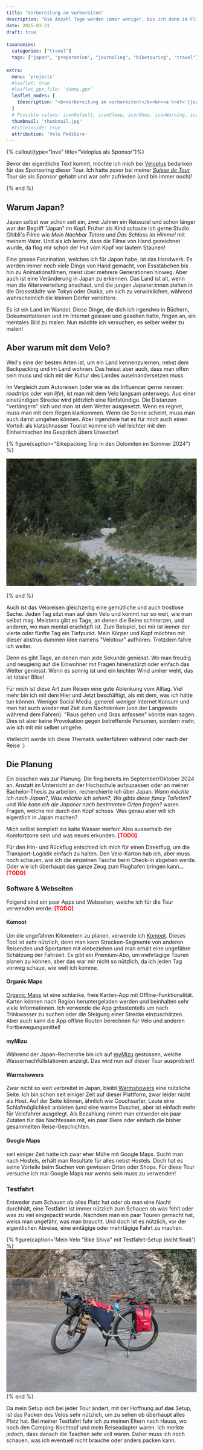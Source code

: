 ```yaml
---
title: "Vorbereitung am vorbereiten" 
description: "Die Anzahl Tage werden immer weniger, bis ich dann im Flieger hocke und Zeit verplempern muss, bis ich in Japan ankomme. Bevor das alles geschiet, muss noch das Velo aufgefrischt werden und ich werde etwas über die Planung dieser Tour erzählen!"
date: 2025-03-21
draft: true

taxonomies:
  categories: ["travel"]
  tags: ["japan", "preparation", "journaling", "biketouring", "travel"]

extra:
  menu: 'projects'
  #leaflet: true
  #leaflet_gpx_file: 'dummy.gpx'
  leaflet_nodes: [
    {description: "<b>Vorbereitung am vorbereiten!</b><br><a href='{{url}}'>Journal Link</a>", coordinates: [47.0507621319826, 8.310224275003634], icon: "iconDefault", focus: false}
  ]
  # Possible values: iconDefault, iconSleep, iconShop, iconWarning, iconForbid, iconStart, iconStop
  thumbnail: 'thumbnail.jpg'
  #titleinside: true
  attribution: 'Velo Pediküre'
---
```


{% callout(type="love" title="Veloplus als Sponsor")%}

Bevor der eigentliche Text kommt, möchte ich mich bei [Veloplus](https://www.veloplus.ch/) bedanken für das Sponsoring dieser Tour. Ich hatte zuvor bei meiner [_Suisse de Tour_](https://blog.veloplus.ch/2022/01/31/suisse-de-tour-eine-reise-durch-die-schweiz/) Tour sie als Sponsor gehabt und war sehr zufrieden (und bin immer noch)!

{% end %}

## Warum Japan?

Japan selbst war schon seit ein, zwei Jahren ein Reiseziel und schon länger war der Begriff "Japan" im Kopf. Früher als Kind schaute ich gerne Studio Ghibli's Filme wie _Mein Nachbar Totoro_ und _Das Schloss im Himmel_  mit meinem Vater. Und als ich lernte, dass die Filme von Hand gezeichnet wurde, da flog mir schon der Hut vom Kopf vor lautem Staunen!

Eine grosse Faszination, welches ich für Japan habe, ist das Handwerk. Es werden immer noch viele Dinge von Hand gemacht, von Essstäbchen bis hin zu Animationsfilmen, meist über mehrere Generationen hinweg. Aber auch ist eine Veränderung in Japan zu erkennen. Das Land ist alt, wenn man die Altersverteilung anschaut, und die jungen Japaner:innen ziehen in die Grossstädte wie Tokyo oder Osaka, um sich zu verwirklichen, während wahrscheinlich die kleinen Dörfer verlottern. 

Es ist ein Land im Wandel. Diese Dinge, die dich ich irgendwo in Büchern, Dokumentationen und im Internet gelesen und gesehen hatte, fingen an, ein mentales Bild zu malen. Nun möchte ich versuchen, es selber weiter zu malen!

## Aber warum mit dem Velo?

Weil's eine der besten Arten ist, um ein Land kennenzulernen, nebst dem Backpacking und im Land wohnen. Das heisst aber auch, dass man offen sein muss und sich mit der Kultur des Landes auseinandersetzen muss.

Im Vergleich zum Autoreisen (oder wie es die Influencer gerne nennen: _roadtrips_ oder _van life_), ist man mit dem Velo langsam unterwegs. Aus einer einstündigen Strecke wird plötzlich eine fünfstündige. Die Distanzen "verlängern" sich und man ist dem Wetter ausgesetzt. Wenn es regnet, muss man mit dem Regen klarkommen. Wenn die Sonne scheint, muss man auch damit umgehen können. Aber irgendwie hat es für mich auch einen Vorteil: als klatschnasser Tourist komme ich viel leichter mit den Einheimischen ins Gespräch übers Unwetter!

{% figure(caption="Bikepacking Trip in den Dolomiten im Sommer 2024") %}

![](warumvelo.jpg)

{% end %}

Auch ist das Veloreisen gleichzeitig eine gemütliche und auch trostlose Sache. Jeden Tag sitzt man auf dem Velo und kommt nur so weit, wie man selbst mag. Meistens gibt es Tage, an denen die Beine schmerzen, und anderen, wo man mental erschöpft ist. Zum Beispiel, bei mir ist immer der vierte oder fünfte Tag ein Tiefpunkt. Mein Körper und Kopf möchten mit dieser abstrus dummen Idee namens "Velotour" aufhören. Trotzdem fahre ich weiter.

Denn es gibt Tage, an denen man jede Sekunde geniesst. Wo man freudig und neugierig auf die Einwohner mit Fragen hineinstürzt oder einfach das Wetter geniesst. Wenn es sonnig ist und ein leichter Wind umher weht, das ist totaler Bliss!

Für mich ist diese Art zum Reisen eine gute Ablenkung vom Alltag. Viel mehr bin ich mit dem Hier und Jetzt beschäftigt, als mit dem, was ich hätte tun können. Weniger Social Media, generell weniger Internet Konsum und man hat auch wieder mal Zeit zum Nachdenken (von der Langeweile während dem Fahren). "Raus gehen und Gras anfassen" könnte man sagen. Dies ist aber keine Provokation gegen betreffende Personen, sondern mehr, wie ich mit mir selber umgehe.

Vielleicht werde ich diese Thematik weiterführen während oder nach der Reise :)


## Die Planung

Ein bisschen was zur Planung. Die fing bereits im September/Oktober 2024 an. Anstatt im Unterricht an der Hochschule aufzupassen oder an meiner Bachelor-Thesis zu arbeiten, recherchierte ich über Japan. _Wann möchte ich nach Japan?_, _Was möchte ich sehen?_, _Wo gibts diese fancy Toiletten?_ und _Wie kann ich die Japaner nach bestimmten Orten fragen?_ waren Fragen, welche mir durch den Kopf schoss. Was genau aber will ich eigentlich in Japan machen?

Mich selbst komplett ins kalte Wasser werfen! Also ausserhalb der Komfortzone sein und was neues erkunden. <span style="color: red; font-weight: bold;">[TODO]</span>

Für den Hin- und Rückflug entschied ich mich für einen Direktflug, um die Transport-Logistik einfach zu halten. Den Velo-Karton hab ich, aber muss noch schauen, wie ich die einzelnen Tasche beim Check-In abgeben werde. Oder wie ich überhaupt das ganze Zeug zum Flughafen bringen kann... <span style="color: red; font-weight: bold;">[TODO]</span>


### Software & Webseiten

Folgend sind ein paar Apps und Webseiten, welche ich für die Tour verwenden werde: <span style="color: red; font-weight: bold;">[TODO]</span>

#### Komoot

Um die ungefähren Kilometern zu planen, verwende ich [Komoot](https://www.komoot.com/). Dieses Tool ist sehr nützlich, denn man kann Strecken-Segmente von anderen Reisenden und Sportarten mit einbeziehen und man erhält eine ungefähre Schätzung der Fahrzeit. Es gibt ein Premium-Abo, um mehrtägige Touren planen zu können, aber das war mir nicht so nützlich, da ich jeden Tag vorweg schaue, wie weit ich komme.

#### Organic Maps

[Organic Maps](https://organicmaps.app/) ist eine schlanke, freie Karten-App mit Offline-Funktionalität. Karten können nach Region heruntergeladen werden und beinhalten sehr viele Informationen. Ich verwende die App grösstenteils um nach Trinkwasser zu suchen oder die Steigung einer Strecke einzuschätzen. Aber auch kann die App offline Routen berechnen für Velo und anderen Fortbewegungsmittel! 

#### myMizu

Während der Japan-Recherche bin ich auf [myMizu](https://www.mymizu.co/home-en) gestossen, welche Wassernachfüllstationen anzeigt. Das wird nun auf dieser Tour ausprobiert!

#### Warmshowers

Zwar nicht so weit verbreitet in Japan, bleibt [Warmshowers](https://www.warmshowers.org/) eine nützliche Seite. Ich bin schon seit einiger Zeit auf dieser Plattform, zwar leider nicht als Host. Auf der Seite können, ähnlich wie Couchsurfer, Leute eine Schlafmöglichkeit anbieten (und eine warme Dusche), aber ist einfach mehr für Velofahrer ausgelegt. Als Bezahlung nimmt man entweder ein paar Zutaten für das Nachtessen mit, ein paar Biere oder einfach die bisher gesammelten Reise-Geschichten.

#### Google Maps

seit einiger Zeit hatte ich zwar eher Mühe mit Google Maps. Sucht man nach Hostels, erhält man Resultate für alles nebst Hostels. Doch hat es seine Vorteile beim Suchen von gewissen Orten oder Shops. Für diese Tour versuche ich mal Google Maps nur wenns sein muss zu verwenden! 

### Testfahrt

Entweder zum Schauen ob alles Platz hat oder ob man eine Nacht durchhält, eine Testfahrt ist immer nützlich zum Schauen ob was fehlt oder was zu viel eingepackt wurde. Nachdem man ein paar Touren gemacht hat, weiss man ungefähr, was man braucht. Und doch ist es nützlich, vor der eigentlichen Abreise, eine eintägige oder mehrtägige Fahrt zu machen.

{% figure(caption='Mein Velo "Bike Shiva" mit Testfahrt-Setup (nicht final)') %}
![In the middle of the photo is a touring bicycle with bags attached. It has a handlebar bag with a pouch attached on top, two 5l dry bags as fork bags in the front, a self-made framebag and two red small panniers on the back of the bicycle.](testfahrt-setup.jpg)
{% end %}

Da mein Setup sich bei jeder Tour ändert, mit der Hoffnung auf **das** Setup, ist das Packen des Velos sehr nützlich, um zu sehen ob überhaupt alles Platz hat. Bei meiner Testfahrt fuhr ich zu meinen Eltern nach Hause, wo noch den Camping-Kochtopf und mein Reiseadapter waren. Ich merkte jedoch, dass danach die Taschen sehr voll waren. Daher muss ich noch schauen, was ich eventuell nicht brauche oder anders packen kann.
